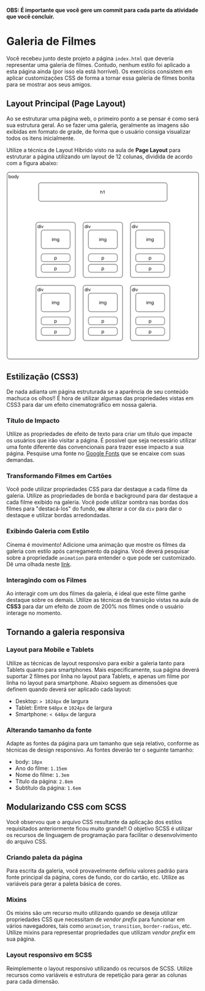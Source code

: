 
**OBS: É importante que você gere um commit para cada parte da atividade que você concluir.**

# Galeria de Filmes

Você recebeu junto deste projeto a página `index.html` que deveria representar uma galeria de filmes. Contudo, nenhum estilo foi aplicado a esta página ainda (por isso ela está horrível). Os exercícios consistem em aplicar customizações CSS de forma a tornar essa galeria de filmes bonita para se mostrar aos seus amigos.

## Layout Principal (Page Layout)

Ao se estruturar uma página web, o primeiro ponto a se pensar é como será sua estrutura geral. Ao se fazer uma galeria, geralmente as imagens são exibidas em formato de grade, de forma que o usuário consiga visualizar todos os itens inicialmente. 

Utilize a técnica de Layout Híbrido visto na aula de **Page Layout** para estruturar a página utilizando um layout de 12 colunas, dividida de acordo com a figura abaixo:

![Estrutura da Página](galeria.png)

## Estilização (CSS3)

De nada adianta um página estruturada se a aparência de seu conteúdo machuca os olhos!! É hora de utilizar algumas das propriedades vistas em CSS3 para dar um efeito cinematográfico em nossa galeria.

### Título de Impacto

Utilize as propriedades de efeito de texto para criar um título que impacte os usuários que irão visitar a página. É possível que seja necessário utilizar uma fonte diferente das convencionais para trazer esse impacto a sua página. Pesquise uma fonte no [Google Fonts](https://fonts.google.com) que se encaixe com suas demandas.

### Transformando Filmes em Cartões

Você pode utilizar propriedades CSS para dar destaque a cada filme da galeria. Utilize as propriedades de borda e background para dar destaque a cada filme exibido na galeria. Você pode utilizar sombra nas bordas dos filmes para "destacá-los" do fundo, **ou**  alterar a cor da `div` para dar o destaque e utilizar bordas arredondadas.

### Exibindo Galeria com Estilo

Cinema é movimento! Adicione uma animação que mostre os filmes da galeria com estilo após carregamento da página. Você deverá pesquisar sobre a propriedade `animation` para entender o que pode ser customizado. Dê uma olhada neste [link](https://www.w3schools.com/cssref/css3_pr_animation.asp).

### Interagindo com os Filmes

Ao interagir com um dos filmes da galeria, é ideal que este filme ganhe destaque sobre os demais. Utilize as técnicas de transição vistas na aula de **CSS3** para dar um efeito de zoom de 200% nos filmes onde o usuário interage no momento.

## Tornando a galeria responsiva

### Layout para Mobile e Tablets

Utilize as técnicas de layout responsivo para exibir a galeria tanto para Tablets quanto para smartphones. Mais especificamente, sua página deverá suportar 2 filmes por linha no layout para Tablets, e apenas um filme por linha no layout para smartphone. Abaixo seguem as dimensões que definem quando deverá ser aplicado cada layout:

* Desktop: `> 1024px` de largura
* Tablet: Entre `648px` e `1024px` de largura
* Smartphone: `< 648px` de largura

### Alterando tamanho da fonte

Adapte as fontes da página para um tamanho que seja relativo, conforme as técnicas de design responsivo. As fontes deverão ter o seguinte tamanho:

* body: `18px`
* Ano do filme: `1.15em`
* Nome do filme: `1.3em`
* Título da página: `2.8em`
* Subtítulo da página: `1.6em`


## Modularizando CSS com SCSS

Você observou que o arquivo CSS resultante da aplicação dos estilos requisitados anteriormente ficou muito grande!! O objetivo SCSS é utilizar os recursos de linguagem de programação para facilitar o desenvolvimento do arquivo CSS.

### Criando paleta da página

Para escrita da galeria, você provavelmente definiu valores padrão para fonte principal da página, cores de fundo, cor do cartão, etc. Utilize as variáveis para gerar a paleta básica de cores.

### Mixins

Os mixins são um recurso muito utilizando quando se deseja utilizar propriedades CSS que necessitam de *vendor prefix* para funcionar em vários navegadores, tais como `animation`, `transition`, `border-radius`, etc. Utilize mixins para representar propriedades que utilizam *vendor prefix* em sua página.

### Layout responsivo em SCSS

Reimplemente o layout responsivo utilizando os recursos de SCSS. Utilize recursos como variáveis e estrutura de repetição para gerar as colunas para cada dimensão.
